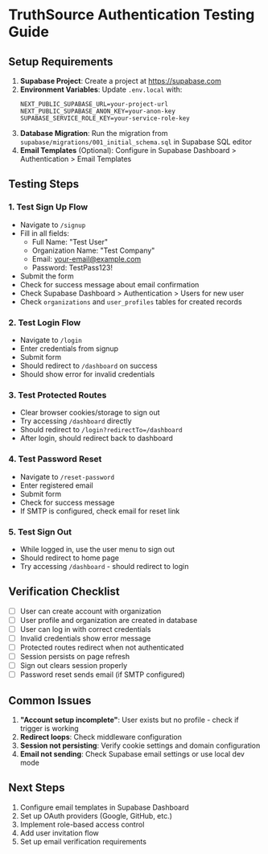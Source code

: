 # TruthSource Authentication Testing Guide

## Setup Requirements

1. **Supabase Project**: Create a project at https://supabase.com
2. **Environment Variables**: Update `.env.local` with:
   ```
   NEXT_PUBLIC_SUPABASE_URL=your-project-url
   NEXT_PUBLIC_SUPABASE_ANON_KEY=your-anon-key
   SUPABASE_SERVICE_ROLE_KEY=your-service-role-key
   ```
3. **Database Migration**: Run the migration from `supabase/migrations/001_initial_schema.sql` in Supabase SQL editor
4. **Email Templates** (Optional): Configure in Supabase Dashboard > Authentication > Email Templates

## Testing Steps

### 1. Test Sign Up Flow
- Navigate to `/signup`
- Fill in all fields:
  - Full Name: "Test User"
  - Organization Name: "Test Company"
  - Email: your-email@example.com
  - Password: TestPass123!
- Submit the form
- Check for success message about email confirmation
- Check Supabase Dashboard > Authentication > Users for new user
- Check `organizations` and `user_profiles` tables for created records

### 2. Test Login Flow
- Navigate to `/login`
- Enter credentials from signup
- Submit form
- Should redirect to `/dashboard` on success
- Should show error for invalid credentials

### 3. Test Protected Routes
- Clear browser cookies/storage to sign out
- Try accessing `/dashboard` directly
- Should redirect to `/login?redirectTo=/dashboard`
- After login, should redirect back to dashboard

### 4. Test Password Reset
- Navigate to `/reset-password`
- Enter registered email
- Submit form
- Check for success message
- If SMTP is configured, check email for reset link

### 5. Test Sign Out
- While logged in, use the user menu to sign out
- Should redirect to home page
- Try accessing `/dashboard` - should redirect to login

## Verification Checklist

- [ ] User can create account with organization
- [ ] User profile and organization are created in database
- [ ] User can log in with correct credentials
- [ ] Invalid credentials show error message
- [ ] Protected routes redirect when not authenticated
- [ ] Session persists on page refresh
- [ ] Sign out clears session properly
- [ ] Password reset sends email (if SMTP configured)

## Common Issues

1. **"Account setup incomplete"**: User exists but no profile - check if trigger is working
2. **Redirect loops**: Check middleware configuration
3. **Session not persisting**: Verify cookie settings and domain configuration
4. **Email not sending**: Check Supabase email settings or use local dev mode

## Next Steps

1. Configure email templates in Supabase Dashboard
2. Set up OAuth providers (Google, GitHub, etc.)
3. Implement role-based access control
4. Add user invitation flow
5. Set up email verification requirements